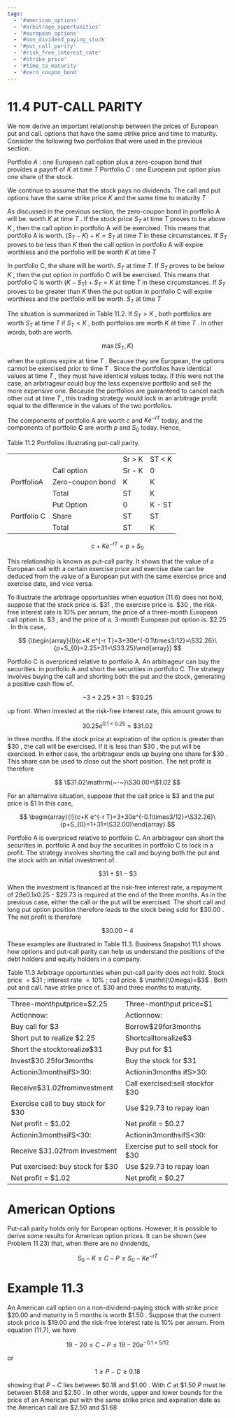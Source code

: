 ```yaml
---
tags:
  - '#american_options'
  - '#arbitrage_opportunities'
  - '#european_options'
  - '#non_dividend_paying_stock'
  - '#put_call_parity'
  - '#risk_free_interest_rate'
  - '#strike_price'
  - '#time_to_maturity'
  - '#zero_coupon_bond'
---
```

# 11.4  PUT-CALL PARITY  

We now derive an important relationship between the prices of European put and call. options that have the same strike price and time to maturity. Consider the following two portfolios that were used in the previous section:.  

Portfolio $A$ : one European call option plus a zero-coupon bond that provides a payoff of $K$ at time $T$ Portfolio $C$ : one European put option plus one share of the stock.  

We continue to assume that the stock pays no dividends. The call and put options have the same strike price $K$ and the same time to maturity $T$  

As discussed in the previous section, the zero-coupon bond in portfolio A will be. worth $K$ at time $T$ . If the stock price $S_{T}$ at time $T$ proves to be above $K$ , then the call option in portfolio A will be exercised. This means that portfolio A is worth. $(S_{T}-K)+K=S_{T}$ at time $T$ in these circumstances. If $S_{T}$ proves to be less than $K$ then the call option in portfolio A will expire worthless and the portfolio will be worth $K$ at time $T$  

In portfolio C, the share will be worth. $S_{T}$ at time $T.$ If $S_{T}$ proves to be below $K$ , then the put option in portfolio C will be exercised. This means that portfolio $\mathrm{C}$ is worth $(K-S_{T})+S_{T}=K$ at time $T$ in these circumstances. If $S_{T}$ proves to be greater than $K$ then the put option in portfolio $\mathrm{C}$ will expire worthless and the portfolio will be worth. $S_{T}$ at time $T$  

The situation is summarized in Table 11.2. If $S_{T}>K$ , both portfolios are worth $S_{T}$ at time $T$ if $S_{T}<K$ , both portfolios are worth $K$ at time $T$ . In other words, both are worth.  

$$
\operatorname*{max}(S_{T},K)
$$  

when the options expire at time $T$ . Because they are European, the options cannot be exercised prior to time $T$ . Since the portfolios have identical values at time $T$ , they must have identical values today. If this were not the case, an arbitrageur could buy the less expensive portfolio and sell the more expensive one. Because the portfolios are guaranteed to cancel each other out at time $T$ , this trading strategy would lock in an arbitrage profit equal to the difference in the values of the two portfolios.  

The components of portfolio A are worth $c$ and $K e^{-r T}$ today, and the components of portfolio $\mathrm{\textbf{C}}$ are worth $p$ and $S_{0}$ today. Hence,  

Table 11.2 Portfolios illustrating put-call parity.   


<html><body><table><tr><td colspan="2"></td><td>Sr > K</td><td>ST < K</td></tr><tr><td rowspan="3">PortfolioA</td><td>Call option</td><td>Sr - K</td><td>0</td></tr><tr><td>Zero-coupon bond</td><td>K</td><td>K</td></tr><tr><td>Total</td><td>ST</td><td>K</td></tr><tr><td rowspan="3">Portfolio C</td><td>Put Option</td><td>0</td><td>K - ST</td></tr><tr><td>Share</td><td>ST</td><td>ST</td></tr><tr><td>Total</td><td>ST</td><td>K</td></tr></table></body></html>  

$$
c+K e^{-r T}=p+S_{0}
$$  

This relationship is known as put-call parity. It shows that the value of a European call with a certain exercise price and exercise date can be deduced from the value of a European put with the same exercise price and exercise date, and vice versa.  

To illustrate the arbitrage opportunities when equation (11.6) does not hold, suppose that the stock price is. $\$31$ , the exercise price is. $\$30$ , the risk-free interest rate is $10\%$ per annum, the price of a three-month European call option is. $\$3$ , and the price of a. 3-month European put option is. $\$2.25$ . In this case,.  

$$
{\begin{array}{l}{c+K e^{-r T}=3+30e^{-0.1\times3/12}=\S32.26}\ {p+S_{0}=2.25+31=\S33.25}\end{array}}
$$  

Portfolio $\mathrm{C}$ is overpriced relative to portfolio A. An arbitrageur can buy the securities. in portfolio A and short the securities in portfolio C. The strategy involves buying the call and shorting both the put and the stock, generating a positive cash flow of.  

$$
-3+2.25+31=\$30.25
$$  

up front. When invested at the risk-free interest rate, this amount grows to  

$$
30.25e^{0.1\times0.25}=\$31.02
$$  

in three months. If the stock price at expiration of the option is greater than $\$30$ , the call will be exercised. If it is less than $\$30$ , the put will be exercised. In either case, the arbitrageur ends up buying one share for $\$30$ . This share can be used to close out the short position. The net profit is therefore  

$$
\$31.02\mathrm{~-~}\S30.00=\$1.02
$$  

For an alternative situation, suppose that the call price is $\$3$ and the put price is $\$1$ In this case,  

$$
\begin{array}{l}{c+K e^{-r T}=3+30e^{-0.1\times3/12}=\S32.26}\ {p+S_{0}=1+31=\S32.00}\end{array}
$$  

Portfolio A is overpriced relative to portfolio C. An arbitrageur can short the securities in. portfolio A and buy the securities in portfolio C to lock in a profit. The strategy involves shorting the call and buying both the put and the stock with an initial investment of.  

$$
\$31+\$1-\$3
$$  

When the investment is financed at the risk-free interest rate, a repayment of 29e0.1x0.25 - \$29.73 is required at the end of the three months. As in the previous case, either the call or the put will be exercised. The short call and long put option position therefore leads to the stock being sold for $\$30.00$ . The net profit is therefore  

$$
\$30.00-4
$$  

These examples are illustrated in Table 11.3. Business Snapshot 11.1 shows how options and put-call parity can help us understand the positions of the debt holders and equity holders in a company.  

Table 11.3 Arbitrage opportunities when put-call parity does not hold. Stock price $=\$31$ ; interest rate $=10\%$ ; call price. $ \mathit{\Omega}=\$3$ . Both put and call. have strike price of. $\$30$ and three months to maturity.  

<html><body><table><tr><td>Three-monthputprice=$2.25</td><td>Three-monthput price=$1</td></tr><tr><td>Actionnow:</td><td>Actionnow:</td></tr><tr><td>Buy call for $3</td><td>Borrow$29for3months</td></tr><tr><td>Short put to realize $2.25</td><td>Shortcalltorealize$3</td></tr><tr><td>Short the stocktorealize$31</td><td>Buy put for $1</td></tr><tr><td>Invest$30.25for3months</td><td>Buy the stock for $31</td></tr><tr><td>Actionin3monthsifS>30:</td><td>Actionin3months ifS>30:</td></tr><tr><td>Receive$31.02frominvestment</td><td>Call exercised:sell stockfor $30</td></tr><tr><td>Exercise call to buy stock for $30</td><td>Use $29.73 to repay loan</td></tr><tr><td>Net profit = $1.02</td><td>Net profit = $0.27</td></tr><tr><td>Actionin3monthsifS<30:</td><td>Actionin3monthsifS<30:</td></tr><tr><td>Receive $31.02from investment</td><td>Exercise put to sell stock for $30</td></tr><tr><td>Put exercised: buy stock for $30</td><td>Use $29.73 to repay loan</td></tr><tr><td>Net profit = $1.02</td><td>Net profit = $0.27</td></tr></table></body></html>  

# American Options  

Put-call parity holds only for European options. However, it is possible to derive some results for American option prices. It can be shown (see Problem 11.23) that, when there are no dividends,  

$$
S_{0}-K\le C-P\le S_{0}-K e^{-r T}
$$  

# Example 11.3  

An American call option on a non-dividend-paying stock with strike price $\$20.00$ and maturity in 5 months is worth $\$1.50$ . Suppose that the current stock price is $\$19.00$ and the risk-free interest rate is $10\%$ per annum. From equation (11.7), we have  

$$
19-20\le C-P\le19-20e^{-0.1\times5/12}
$$  

or  

$$
1\ge P-C\ge0.18
$$  

showing that $P-C$ lies between $\$0.18$ and $\$1.00$ . With $C$ at $\$1.50$ $P$ must lie between $\$1.68$ and $\$2.50$ . In other words, upper and lower bounds for the price of an American put with the same strike price and expiration date as the American call are $\$2.50$ and $\$1.68$  
